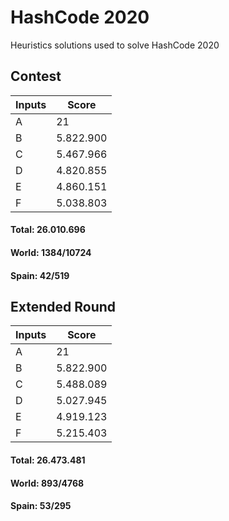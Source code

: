 # HashCode 2020
Heuristics solutions used to solve HashCode 2020
## Contest

Inputs  | Score
------- | -------
A       | 21 
B       | 5.822.900
C       | 5.467.966
D       | 4.820.855
E       | 4.860.151
F		| 5.038.803


#### Total: 26.010.696

#### World: 1384/10724
#### Spain: 42/519


## Extended Round

Inputs  | Score
------- | -------
A       | 21
B       | 5.822.900
C       | 5.488.089
D       | 5.027.945
E       | 4.919.123
F		| 5.215.403

#### Total: 26.473.481

#### World: 893/4768
#### Spain: 53/295
